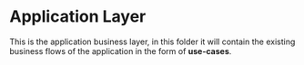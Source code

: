# Application Layer

This is the application business layer, in this folder it will contain the existing business flows of the application in the form of **use-cases**.
